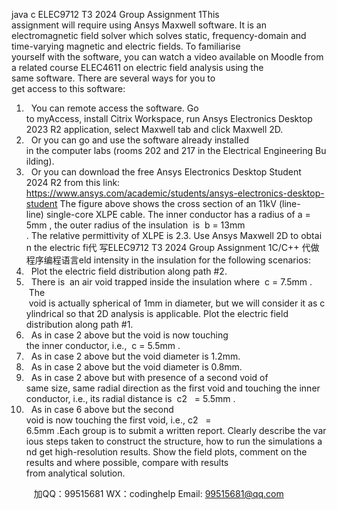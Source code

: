 java c
ELEC9712 T3 2024
Group Assignment 1This assignment will require using Ansys Maxwell software. It is an electromagnetic field solver which solves static, frequency-domain and time-varying magnetic and electric fields. To familiarise yourself with the software, you can watch a video available on Moodle from a related course ELEC4611 on electric field analysis using the same software.
There are several ways for you to get access to this software:
1.   You can remote access the software. Go to myAccess, install Citrix Workspace, run Ansys Electronics Desktop 2023 R2 application, select Maxwell tab and click Maxwell 2D.
2.   Or you can go and use the software already installed in the computer labs (rooms 202 and 217 in the Electrical Engineering Building).
3.   Or you can download the free Ansys Electronics Desktop Student 2024 R2 from this link:
https://www.ansys.com/academic/students/ansys-electronics-desktop-student
The figure above shows the cross section of an 11kV (line-line) single-core XLPE cable. The inner conductor has a radius of a = 5mm , the outer radius of the insulation  is  b = 13mm . The relative permittivity of XLPE is 2.3. Use Ansys Maxwell 2D to obtain the electric fi代 写ELEC9712 T3 2024 Group Assignment 1C/C++
代做程序编程语言eld intensity in the insulation for the following scenarios:
1.   Plot the electric field distribution along path #2.
2.   There is  an air void trapped inside the insulation where  c = 7.5mm .  The  void is actually spherical of 1mm in diameter, but we will consider it as cylindrical so that 2D analysis is applicable. Plot the electric field distribution along path #1.
3.   As in case 2 above but the void is now touching the inner conductor, i.e.,  c = 5.5mm .
4.   As in case 2 above but the void diameter is 1.2mm.
5.   As in case 2 above but the void diameter is 0.8mm.
6.   As in case 2 above but with presence of a second void of same size, same radial direction as the first void and touching the inner conductor, i.e., its radial distance is  c2   = 5.5mm .
7.   As in case 6 above but the second void is now touching the first void, i.e., c2   = 6.5mm .Each group is to submit a written report. Clearly describe the various steps taken to construct the structure, how to run the simulations and get high-resolution results. Show the field plots, comment on the results and where possible, compare with results from analytical solution.




         
加QQ：99515681  WX：codinghelp  Email: 99515681@qq.com
